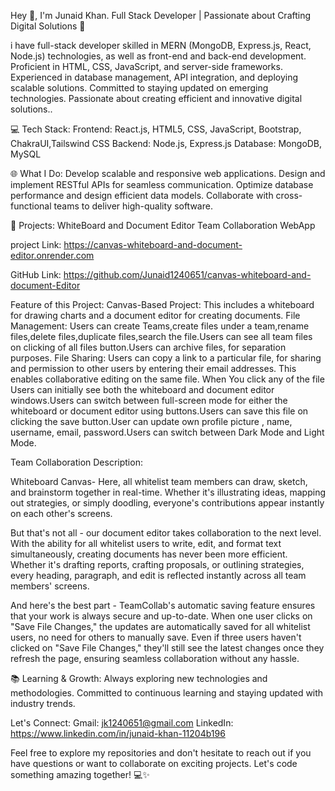 Hey 👋, I'm Junaid Khan. Full Stack Developer | Passionate about Crafting Digital Solutions 🚀

i have full-stack developer skilled in MERN (MongoDB, Express.js, React, Node.js) technologies, as well as front-end and back-end development. Proficient in HTML, CSS, JavaScript, and server-side frameworks. Experienced in database management, API integration, and deploying scalable solutions. Committed to staying updated on emerging technologies. Passionate about creating efficient and innovative digital solutions..

💻 Tech Stack:
Frontend: React.js, HTML5, CSS, JavaScript, Bootstrap, ChakraUI,Tailswind CSS
Backend: Node.js, Express.js
Database: MongoDB, MySQL

🌐 What I Do:
Develop scalable and responsive web applications.
Design and implement RESTful APIs for seamless communication.
Optimize database performance and design efficient data models.
Collaborate with cross-functional teams to deliver high-quality software.

🚀 Projects: WhiteBoard and Document Editor Team Collaboration WebApp

project Link: https://canvas-whiteboard-and-document-editor.onrender.com

GitHub Link: https://github.com/Junaid1240651/canvas-whiteboard-and-document-Editor

Feature of this Project:
Canvas-Based Project: This includes a whiteboard for drawing charts and a document editor for creating documents.
File Management:
Users can create Teams,create files under a team,rename files,delete files,duplicate files,search the file.Users can see all team files on clicking of all files button.Users can archive files, for separation purposes.
File Sharing:
Users can copy a link to a particular file, for sharing and permission to other users by entering their email addresses. This enables collaborative editing on the same file.
When You click any of the file Users can initially see both the whiteboard and document editor windows.Users can switch between full-screen mode for either the whiteboard or document editor using buttons.Users can save this file on clicking the save button.User can update own profile picture , name, username, email, password.Users can switch between Dark Mode and Light Mode.

Team Collaboration Description:

Whiteboard Canvas- Here, all whitelist team members can draw, sketch, and brainstorm together in real-time. Whether it's illustrating ideas, mapping out strategies, or simply doodling, everyone's contributions appear instantly on each other's screens.

But that's not all - our document editor takes collaboration to the next level. With the ability for all whitelist users to write, edit, and format text simultaneously, creating documents has never been more efficient. Whether it's drafting reports, crafting proposals, or outlining strategies, every heading, paragraph, and edit is reflected instantly across all team members' screens.

And here's the best part - TeamCollab's automatic saving feature ensures that your work is always secure and up-to-date. When one user clicks on "Save File Changes," the updates are automatically saved for all whitelist users, no need for others to manually save. Even if three users haven't clicked on "Save File Changes," they'll still see the latest changes once they refresh the page, ensuring seamless collaboration without any hassle.

📚 Learning & Growth:
Always exploring new technologies and methodologies.
Committed to continuous learning and staying updated with industry trends.

Let's Connect:
Gmail: jk1240651@gmail.com
LinkedIn: https://www.linkedin.com/in/junaid-khan-11204b196

Feel free to explore my repositories and don't hesitate to reach out if you have questions or want to collaborate on exciting projects. Let's code something amazing together! 💻✨
